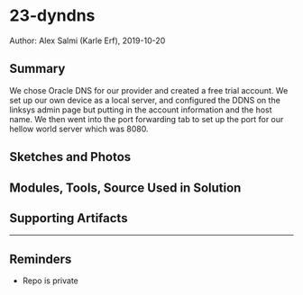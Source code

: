 #  23-dyndns

Author: Alex Salmi (Karle Erf), 2019-10-20

## Summary
We chose Oracle DNS for our provider and created a free trial account. We set up our own device as a local server, and configured the DDNS on  the linksys admin page but putting in the account information  and  the host name. We then went into the port forwarding tab to set up the port  for our hellow world server which was 8080.

## Sketches and Photos


## Modules, Tools, Source Used in Solution


## Supporting Artifacts


-----

## Reminders
- Repo is private
